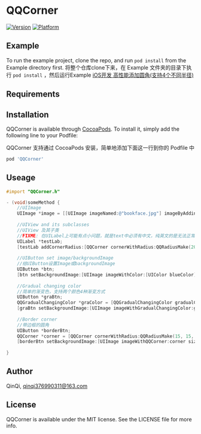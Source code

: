 # QQCorner

[![Version](https://img.shields.io/cocoapods/v/QQCorner.svg?style=flat)](https://cocoapods.org/pods/QQCorner)
[![Platform](https://img.shields.io/cocoapods/p/QQCorner.svg?style=flat)](https://cocoapods.org/pods/QQCorner)

## Example

To run the example project, clone the repo, and run `pod install` from the Example directory first.
将整个仓库clone下来，在 Example 文件夹的目录下执行 `pod install` ，然后运行Example
[iOS开发 高性能添加圆角(支持4个不同半径)](https://blog.csdn.net/qinqi376990311/article/details/83378955)

## Requirements

## Installation

QQCorner is available through [CocoaPods](https://cocoapods.org). To install
it, simply add the following line to your Podfile:

QQCorner 支持通过 CocoaPods 安装，简单地添加下面这一行到你的 Podfile 中

```ruby
pod 'QQCorner'
```

## Useage

```Objective-C
#import "QQCorner.h"

- (void)someMethod {
    //UIImage
    UIImage *image = [[UIImage imageNamed:@"bookface.jpg"] imageByAddingCornerRadius:QQRadiusMake(20, 30, 40, 50)];
  
    //UIView and its subclasses
    //UIView 及其子类
    //FIXME: 在UILabel上可能有点小问题，就是text中必须有中文，纯英文的是无法正常显示的。中文是没问题的。
    UILabel *testLab;
    [testLab addCornerRadius:[QQCorner cornerWithRadius:QQRadiusMake(20, 20, 20, 20) fillColor:[UIColor cyanColor]]];
  
    //UIButton set image/backgroundImage
    //给UIButton设置Image或backgroundImage
    UIButton *btn;
    [btn setBackgroundImage:[UIImage imageWithColor:[UIColor blueColor] size:btn.bounds.size cornerRadius:QQRadiusMake(15, 15, 5, 5)] forState:UIControlStateNormal];
  
    //Gradual changing color
    //简单的渐变色，支持两个颜色4种渐变方式
    UIButton *graBtn;
    QQGradualChangingColor *graColor = [QQGradualChangingColor gradualChangingColorFrom:[UIColor greenColor] to:[UIColor yellowColor] type:QQGradualChangeTypeUpLeftToDownRight];
    [graBtn setBackgroundImage:[UIImage imageWithGradualChangingColor:graColor size:graBtn.bounds.size cornerRadius:QQRadiusMake(5, 5, 15, 15)] forState:UIControlStateNormal];
    
    //Border corner
    //带边框的圆角
    UIButton *borderBtn;
    QQCorner *corner = [QQCorner cornerWithRadius:QQRadiusMake(15, 15, 15, 15) fillColor:nil borderColor:[UIColor magentaColor] borderWidth:2];
    [borderBtn setBackgroundImage:[UIImage imageWithQQCorner:corner size:borderBtn.bounds.size] forState:UIControlStateNormal];
    
}

```

## Author

QinQi, qinqi376990311@163.com

## License

QQCorner is available under the MIT license. See the LICENSE file for more info.
